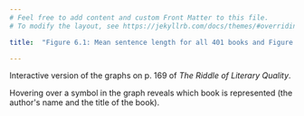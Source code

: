 ```yaml
---
# Feel free to add content and custom Front Matter to this file.
# To modify the layout, see https://jekyllrb.com/docs/themes/#overriding-theme-defaults

title:  "Figure 6.1: Mean sentence length for all 401 books and Figure 6.2: Sentence length variation for all 401 books"

---
```

Interactive version of the graphs on p. 169 of *The Riddle of Literary Quality*.

Hovering over a symbol in the graph reveals which book is represented (the author's name and the title of the book).

<style>
path.regressionLine {
    stroke: #d85040;
    fill: none;
    stroke-width: 1.5;
    stroke-dasharray: 3,5;
  }
</style>

<script src="https://d3js.org/d3.v6.min.js" defer></script>
<script src="https://d3js.org/d3-scale.v3.min.js" defer></script>
<script src="https://unpkg.com/simple-statistics@7.7.0/dist/simple-statistics.min.js" defer></script>
<script src="js/companion_utils_locale-nl.js" defer></script>
<script src="js/companion_utils_colors.js" defer></script>
<script src="js/companion_utils_svg2png.js" defer></script>

<script src="js/companion_chart_10-1_sentence-length.js" defer></script>

<div class="chart_float" id="chart_10-1_sentence-length"></div>
<div class="chart_float" id="chart_10-2_sentence-length-variance"></div>


